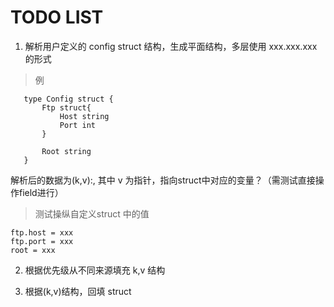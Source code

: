 # TODO LIST

1. 解析用户定义的 config struct 结构，生成平面结构，多层使用 xxx.xxx.xxx 的形式
> 例
```
   type Config struct {
       Ftp struct{
           Host string
           Port int
       }
       
       Root string
   }
```
解析后的数据为(k,v):, 其中 v 为指针，指向struct中对应的变量？（需测试直接操作field进行）
> 测试操纵自定义struct 中的值
```
ftp.host = xxx
ftp.port = xxx
root = xxx
```

2. 根据优先级从不同来源填充 k,v 结构

3. 根据(k,v)结构，回填 struct
